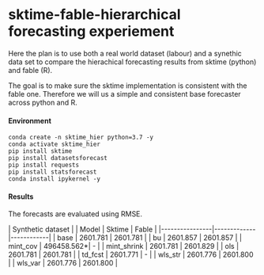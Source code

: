 # sktime-fable-hierarchical forecasting experiement

Here the plan is to use both a real world dataset (labour) and a synethic data set to compare the hierachical forecasting results from sktime (python) and fable (R).

The goal is to make sure the sktime implementation is consistent with the fable one. Therefore we will us a simple and consistent base forecaster across python and R.


#### Environment
```
conda create -n sktime_hier python=3.7 -y
conda activate sktime_hier
pip install sktime
pip install datasetsforecast
pip install requests
pip install statsforecast
conda install ipykernel -y
```

#### Results

The forecasts are evaluated using RMSE.

| Synthetic dataset                         |
| Model          | Sktime      | Fable      |
|----------------|-------------|------------|
| base           |  2601.781   | 2601.781   |
| bu             |  2601.857   | 2601.857   |
| mint_cov       |  496458.562*| -          |
| mint_shrink    |  2601.781   | 2601.829   |
| ols            |  2601.781   | 2601.781   |
| td_fcst        |  2601.771   | -          |
| wls_str        |  2601.776   | 2601.800   |
| wls_var        |  2601.776   | 2601.800   |
